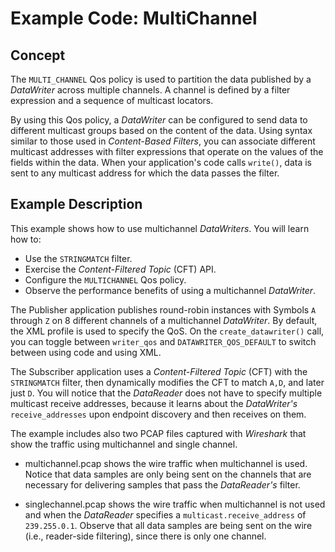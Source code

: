 # Example Code: MultiChannel

## Concept

The `MULTI_CHANNEL` Qos policy is used to partition the data published by a
*DataWriter* across multiple channels. A channel is defined by a filter
expression and a sequence of multicast locators.

By using this Qos policy, a *DataWriter* can be configured to send data to
different multicast groups based on the content of the data. Using syntax
similar to those used in *Content-Based Filters*, you can associate different
multicast addresses with filter expressions that operate on the values of the
fields within the data. When your application's code calls `write()`, data is
sent to any multicast address for which the data passes the filter.

## Example Description

This example shows how to use multichannel *DataWriters*. You will learn how to:

- Use the `STRINGMATCH` filter.
- Exercise the *Content-Filtered Topic* (CFT) API.
- Configure the `MULTICHANNEL` Qos policy.
- Observe the performance benefits of using a multichannel *DataWriter*.

The Publisher application publishes round-robin instances with Symbols `A`
through `Z` on 8 different channels of a multichannel *DataWriter*. By default,
the XML profile is used to specify the QoS. On the `create_datawriter()` call,
you can toggle between `writer_qos` and `DATAWRITER_QOS_DEFAULT` to
switch between using code and using XML.

The Subscriber application uses a *Content-Filtered Topic* (CFT) with the
`STRINGMATCH` filter, then dynamically modifies the CFT to match `A,D`,
and later just `D`. You will notice that the *DataReader* does not have to
specify multiple multicast receive addresses, because it learns about the
*DataWriter's* `receive_addresses` upon endpoint discovery and then receives
on them.

The example includes also two PCAP files captured with *Wireshark* that
show the traffic using multichannel and single channel.

-   multichannel.pcap shows the wire traffic when multichannel is used.
    Notice that data samples are only being sent on the channels that
    are necessary for delivering samples that pass the *DataReader's* filter.

-   singlechannel.pcap shows the wire traffic when multichannel is not
    used and when the *DataReader* specifies a `multicast.receive_address` of
    `239.255.0.1`. Observe that all data samples are being sent on the wire
    (i.e., reader-side filtering), since there is only one channel.
